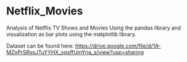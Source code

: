 # Netflix_Movies

Analysis of Netflix TV Shows and Movies Using the pandas library and visualization as bar plots using the matplotlib library.

Dataset can be found here: https://drive.google.com/file/d/1A-MZnPrSRssJTuYYHX_xpsffUmYrja_s/view?usp=sharing
